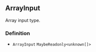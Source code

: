ArrayInput
----------

Array input type.

### Definition

*   `ArrayInput` `MaybeReadonly<unknown[]>`